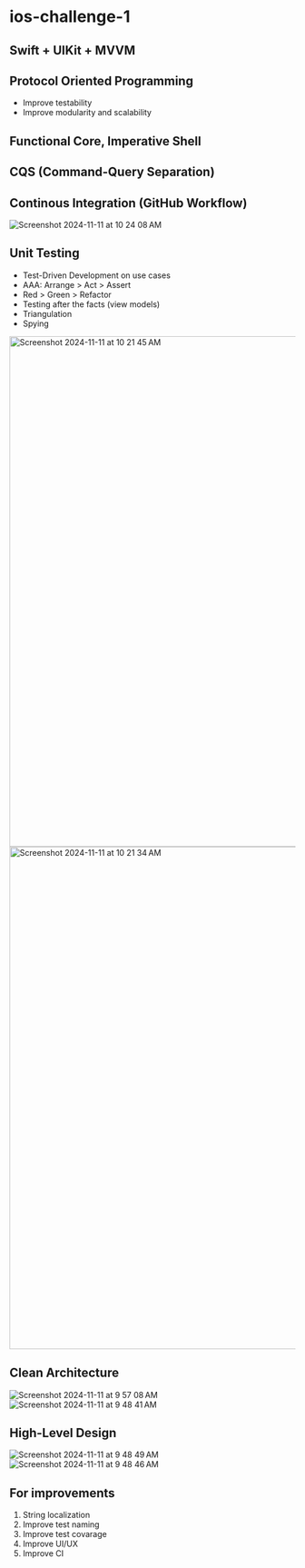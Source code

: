 # ios-challenge-1

## Swift + UIKit + MVVM

## Protocol Oriented Programming
- Improve testability
- Improve modularity and scalability

## Functional Core, Imperative Shell

## CQS (Command-Query Separation)

## Continous Integration (GitHub Workflow)
![Screenshot 2024-11-11 at 10 24 08 AM](https://github.com/user-attachments/assets/bc610660-95cd-460b-a517-6049765f813f)

## Unit Testing
- Test-Driven Development on use cases
- AAA: Arrange > Act > Assert
- Red > Green > Refactor
- Testing after the facts (view models)
- Triangulation
- Spying
<img width="899" alt="Screenshot 2024-11-11 at 10 21 45 AM" src="https://github.com/user-attachments/assets/deaa54b7-07f2-415a-a65c-cf0937662d22">
<img width="885" alt="Screenshot 2024-11-11 at 10 21 34 AM" src="https://github.com/user-attachments/assets/09bec52a-1100-4c5c-99b4-ffe25b97afe6">

## Clean Architecture
![Screenshot 2024-11-11 at 9 57 08 AM](https://github.com/user-attachments/assets/16e7138a-cb0a-4e39-aa50-612cca41deca)
![Screenshot 2024-11-11 at 9 48 41 AM](https://github.com/user-attachments/assets/9d3e2285-a88b-4afe-b0ec-3490262c585f)

## High-Level Design
![Screenshot 2024-11-11 at 9 48 49 AM](https://github.com/user-attachments/assets/d4c36fa3-9ad1-48c9-9e8d-06c0da1fcf4c)
![Screenshot 2024-11-11 at 9 48 46 AM](https://github.com/user-attachments/assets/bcddcf7e-24a7-4d50-9635-e70fe46518cb)

## For improvements
1. String localization
2. Improve test naming
3. Improve test covarage
4. Improve UI/UX
5. Improve CI
